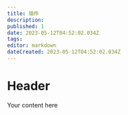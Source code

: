 ```yaml
---
title: 插件
description: 
published: 1
date: 2023-05-12T04:52:02.034Z
tags: 
editor: markdown
dateCreated: 2023-05-12T04:52:02.034Z
---
```


# Header
Your content here